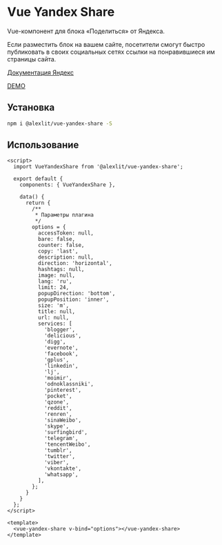 # Vue Yandex Share

Vue-компонент для блока «Поделиться» от Яндекса.

Если разместить блок на вашем сайте, посетители смогут быстро публиковать в
своих социальных сетях ссылки на понравившиеся им страницы сайта.

[Документация Яндекс](//yandex.ru/dev/share/)

[DEMO](#)

## Установка

```bash
npm i @alexlit/vue-yandex-share -S
```

## Использование

```vue
<script>
  import VueYandexShare from '@alexlit/vue-yandex-share';

  export default {
    components: { VueYandexShare },

    data() {
      return {
        /**
         * Параметры плагина
         */
        options = {
          accessToken: null,
          bare: false,
          counter: false,
          copy: 'last',
          description: null,
          direction: 'horizontal',
          hashtags: null,
          image: null,
          lang: 'ru',
          limit: 24,
          popupDirection: 'bottom',
          popupPosition: 'inner',
          size: 'm',
          title: null,
          url: null,
          services: [
            'blogger',
            'delicious',
            'digg',
            'evernote',
            'facebook',
            'gplus',
            'linkedin',
            'lj',
            'moimir',
            'odnoklassniki',
            'pinterest',
            'pocket',
            'qzone',
            'reddit',
            'renren',
            'sinaWeibo',
            'skype',
            'surfingbird',
            'telegram',
            'tencentWeibo',
            'tumblr',
            'twitter',
            'viber',
            'vkontakte',
            'whatsapp',
          ],
        };
      }
    }
  };
</script>

<template>
  <vue-yandex-share v-bind="options"></vue-yandex-share>
</template>
```
